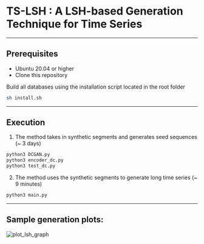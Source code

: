 # TS-LSH : A LSH-based Generation Technique for Time Series

___
## Prerequisites

- Ubuntu 20.04 or higher
- Clone this repository

Build all databases using the installation script located in the root folder

```bash
sh install.sh
```
___
## Execution

1. The method takes in synthetic segments and generates seed sequences (~ 3 days)

```bash
python3 DCGAN.py
python3 encoder_dc.py
python3 test_dc.py
```

2. The method uses the synthetic segments to generate long time series (~ 9 minutes)

```bash
python3 main.py
```

___
## Sample generation plots:

![plot_lsh_graph](https://github.com/eXascaleInfolab/TSM-Bench/assets/15266242/af057b32-37bc-4348-8699-730d7abd3ea7)

